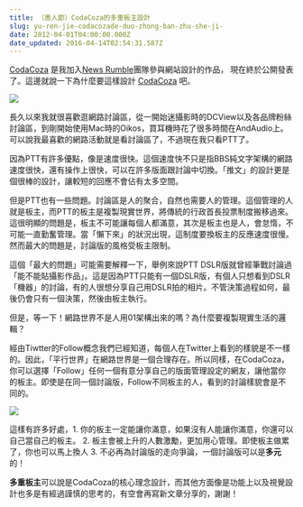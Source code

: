 ```yaml
---
title: （愚人節）CodaCoza的多重板主設計
slug: yu-ren-jie-codacozade-duo-zhong-ban-zhu-she-ji-
date: 2012-04-01T04:00:00.000Z
date_updated: 2016-04-14T02:54:31.587Z
---
```


[CodaCoza](http://codacoza.com) 是我加入[News Rumble](http://newsrumble.tw)團隊參與網站設計的作品， 現在終於公開發表了。這邊就說一下為什麼要這樣設計 [CodaCoza](http://codacoza.com) 吧。

![](http://codacoza.com/images/welcome/heading.png)

長久以來我就很喜歡逛網路討論區，從一開始迷攝影時的DCView以及各品牌粉絲討論區，到剛開始使用Mac時的Oikos，買耳機時花了很多時間在AndAudio上。可以說我最喜歡的網路活動就是看討論區了，不過現在我只看PTT了。

因為PTT有許多優點，像是速度很快。這個速度快不只是指BBS純文字架構的網路速度很快，還有操作上很快，可以在許多版面跟討論中切換。「推文」的設計更是個很棒的設計，讓較短的回應不會佔有太多空間。

但是PTT也有一些問題。討論區是人的聚合，自然也需要人的管理。這個管理的人就是板主，而PTT的板主是複製現實世界，將傳統的行政首長投票制度搬移過來。這很明顯的問題是，板主不可能讓每個人都滿意，其次是板主也是人，會怠惰，不可能一直勤奮管理。當「懶下來」的狀況出現，這制度要換板主的反應速度很慢。然而最大的問題是，討論版的風格受板主限制。

這個「最大的問題」可能需要解釋一下，舉例來說PTT DSLR版就曾經筆戰討論過「能不能貼攝影作品」。這是因為PTT只能有一個DSLR版，有個人只想看到DSLR「機器」的討論，有的人很想分享自己用DSLR拍的相片。不管決策過程如何，最後仍會只有一個決策，然後由板主執行。

但是，等一下！網路世界不是人用01架構出來的嗎？為什麼要複製現實生活的邏輯？

經由Tiwtter的Follow概念我們已經知道，每個人在Twitter上看到的樣貌是不一樣的。因此，「平行世界」在網路世界是一個合理存在。所以同樣，在CodaCoza，你可以選擇「Follow」任何一個有意分享自己的版面管理設定的網友，讓他當你的板主。即使是在同一個討論版，Follow不同板主的人，看到的討論樣貌會是不同的。

![](http://cl.ly/FUe6/forum-admin.png)

這樣有許多好處，1. 你的板主一定能讓你滿意，如果沒有人能讓你滿意，你還可以自己當自己的板主。 2. 板主會被上升的人數激勵，更加用心管理。即使板主做累了，你也可以馬上換人 3. 不必再為討論版的走向爭論，一個討論版可以是**多元**的！

**多重板主**可以說是CodaCoza的核心理念設計，而其他方面像是功能上以及視覺設計也多是有經過謹慎的思考的，有空會再寫新文章分享的，謝謝！
